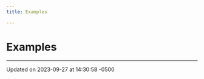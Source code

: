 ```yaml
---
title: Examples

---
```


# Examples







-------------------------------

Updated on 2023-09-27 at 14:30:58 -0500
